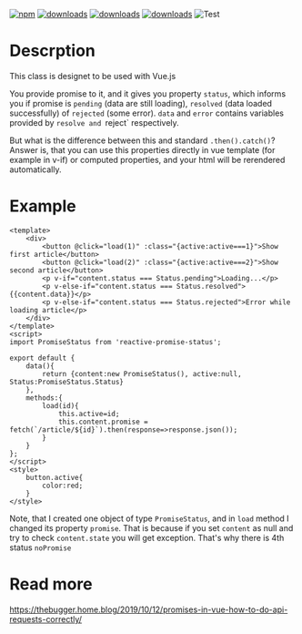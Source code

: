 [![npm](https://badgen.net/npm/v/reactive-promise-status)](https://www.npmjs.com/package/reactive-promise-status)
[![downloads](https://badgen.net/npm/dt/reactive-promise-status)](https://www.npmjs.com/package/reactive-promise-status)
[![downloads](https://badgen.net/npm/license/reactive-promise-status)](https://www.npmjs.com/package/reactive-promise-status)
[![downloads](https://badgen.net/npm/dependents/reactive-promise-status)](https://www.npmjs.com/package/reactive-promise-status)
![Test](https://github.com/matrix0123456789/reactive-promise-status/workflows/Test/badge.svg)

# Descrption

This class is designet to be used with Vue.js

You provide promise to it, and it gives you property `status`, which informs you if promise is `pending` (data are still loading), `resolved` (data loaded successfully) of `rejected` (some error). `data` and `error` contains variables provided by `resolve and `reject` respectively.

But what is the difference between this and standard `.then().catch()`? Answer is, that you can use this properties directly in vue template (for example in v-if) or computed properties, and your html will be rerendered automatically.

# Example

```vue
<template>
    <div>
        <button @click="load(1)" :class="{active:active===1}">Show first article</button>
        <button @click="load(2)" :class="{active:active===2}">Show second article</button>
        <p v-if="content.status === Status.pending">Loading...</p>
        <p v-else-if="content.status === Status.resolved">{{content.data}}</p>
        <p v-else-if="content.status === Status.rejected">Error while loading article</p>
    </div>
</template>
<script>
import PromiseStatus from 'reactive-promise-status';

export default {
    data(){
        return {content:new PromiseStatus(), active:null, Status:PromiseStatus.Status}
    },
    methods:{
        load(id){
            this.active=id;
            this.content.promise = fetch(`/article/${id}`).then(response=>response.json());
        }
    }
};
</script>
<style>
    button.active{
        color:red;
    }
</style>
```

Note, that I created one object of type `PromiseStatus`, and in `load` method I changed its property `promise`. That is because if you set `content` as null and try to check `content.state` you will get exception. That's why there is 4th status `noPromise`

# Read more
https://thebugger.home.blog/2019/10/12/promises-in-vue-how-to-do-api-requests-correctly/
